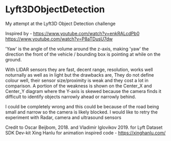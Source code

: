 # Lyft3DObjectDetection

My attempt at the Lyft3D Object Detection challenge

Inspired by - https://www.youtube.com/watch?v=enkRALcdPb0
https://www.youtube.com/watch?v=P8aTDusU7dw

'Yaw' is the angle of the volume around the z-axis, making 'yaw' the direction the front of the vehicle / bounding box is pointing at while on the ground.

With LIDAR sensors they are fast, decent range, resolution, works well noturnally as well as in light but the drawbacks are, They do not define colour well, their sensor size/proximity is weak and they cost a lot in comparison. A portion of the weakness is shown on the Center_X and Center_Y diagram where the Y-axis is skewed because the camera finds it difficult to identify objects narrowly ahead or narrowly behind.

I could be completely wrong and this could be because of the road being small and narrow so the camera is likely blocked.
I would like to retry the experiment with Radar, camera and ultrasound sensors

Credit to 
Oscar Beijbom, 2018. and Vladimir Iglovikov 2019. for Lyft Dataset SDK Dev-kit
Xing Hanlu for animation inspired code - https://xinghanlu.com/
